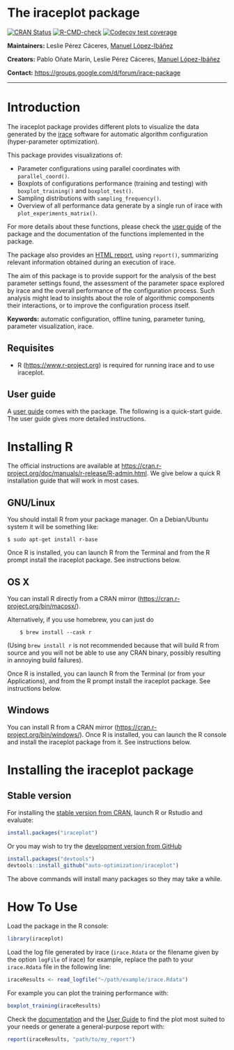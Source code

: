 # The iraceplot package

<!-- badges: start -->
[![CRAN
Status](https://www.r-pkg.org/badges/version-last-release/iraceplot)](https://cran.r-project.org/package=iraceplot)
[![R-CMD-check](https://github.com/auto-optimization/iraceplot/workflows/R-CMD-check/badge.svg)](https://github.com/auto-optimization/iraceplot/actions)
[![Codecov test coverage](https://codecov.io/gh/auto-optimization/iraceplot/branch/master/graph/badge.svg)](https://app.codecov.io/gh/auto-optimization/iraceplot?branch=master)
<!-- badges: end -->

**Maintainers:** Leslie Pérez Cáceres, [Manuel López-Ibáñez](https://lopez-ibanez.eu)

**Creators:** Pablo Oñate Marín, Leslie Pérez Cáceres, [Manuel López-Ibáñez](https://lopez-ibanez.eu)

**Contact:** <https://groups.google.com/d/forum/irace-package>

---------------------------------------

Introduction
============

The iraceplot package provides different plots to visualize
the data generated by the [irace](https://cran.r-project.org/package=irace) software for automatic algorithm configuration (hyper-parameter optimization).

This package provides visualizations of:

- Parameter configurations using parallel coordinates with  `parallel_coord()`.
- Boxplots of configurations performance (training and testing) with `boxplot_training()` and `boxplot_test()`.
- Sampling distributions with `sampling_frequency()`.
- Overview of all performance data generate by a single run of irace with `plot_experiments_matrix()`.

For more details about these functions, please check the [user guide](https://auto-optimization.github.io/iraceplot/) 
of the package and the documentation of the functions implemented in the package.

The package also provides an  [HTML report](https://auto-optimization.github.io/iraceplot/articles/example/report_example.html), using `report()`, summarizing relevant information obtained during an execution of irace.

The aim of this package is to provide support for the analysis of the best parameter settings found, the assessment of the parameter space explored by irace and the overall performance of the configuration process. Such analysis might lead to insights about the role of algorithmic components their interactions, or to improve the configuration process itself.


**Keywords:** automatic configuration, offline tuning, parameter tuning, parameter visualization, irace.

Requisites
----------

 * R (<https://www.r-project.org>) is required for running irace and to use iraceplot.

User guide
----------

A [user guide](https://auto-optimization.github.io/iraceplot/articles/user_guide/guide.html)
comes with the package. The following is a quick-start guide. The user guide gives more detailed
instructions.


Installing R
============

The official instructions are available at
<https://cran.r-project.org/doc/manuals/r-release/R-admin.html>. We give below
a quick R installation guide that will work in most cases.

GNU/Linux
---------

You should install R from your package manager. On a Debian/Ubuntu system it
will be something like:

    $ sudo apt-get install r-base

Once R is installed, you can launch R from the Terminal and from the R
prompt install the iraceplot package. See instructions below.


OS X
----

You can install R directly from a CRAN mirror
(<https://cran.r-project.org/bin/macosx/>).

Alternatively, if you use homebrew, you can just do
```
    $ brew install --cask r
```

(Using `brew install r` is not recommended because that will build R from source and you will not be able to use any CRAN binary, possibly resulting in annoying build failures). 

Once R is installed, you can launch R from the Terminal (or from your
Applications), and from the R prompt install the iraceplot package. See
instructions below.

Windows
-------

You can install R from a CRAN mirror
(<https://cran.r-project.org/bin/windows/>). Once R is installed, you can
launch the R console and install the iraceplot package from it. See instructions
below.



Installing the iraceplot package
============================

Stable version
--------------

For installing the [stable version from
CRAN](https://cran.r-project.org/package=iraceplot), launch R or Rstudio and
evaluate:
``` r
install.packages("iraceplot")
```

Or you may wish to try the [development version from GitHub](https://github.com/auto-optimization/iraceplot) 
``` r
install.packages("devtools")
devtools::install_github("auto-optimization/iraceplot")
```

The above commands will install many packages so they may take a while.


How To Use
==========

Load the package in the R console:

``` r
library(iraceplot)
```

Load the log file generated by irace (`irace.Rdata` or the filename given by the option `logFile` of irace) for example, replace the path to your `irace.Rdata` file in the following line:

``` r
iraceResults <- read_logfile("~/path/example/irace.Rdata")
```
 
For example you can plot the training performance with:
```r
boxplot_training(iraceResults)
```

Check the [documentation](https://auto-optimization.github.io/iraceplot/reference/index.html) and the [User Guide](https://auto-optimization.github.io/iraceplot/articles/user_guide/guide.html) to find the plot most suited to your needs or generate a general-purpose report with:

``` r
report(iraceResults, "path/to/my_report")
```
